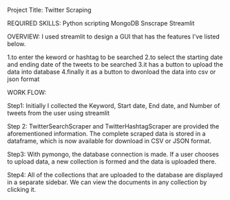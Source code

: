 Project Title: Twitter Scraping

REQUIRED SKILLS:
Python scripting
MongoDB
Snscrape
Streamlit

OVERVIEW: I used streamlit to design a GUI that has the features I've listed below. 

1.to enter the keword or hashtag to be searched
2.to select the starting date and ending date of the tweets to be searched
3.it has a button to upload the data into database
4.finally it as a button to dwonload the data into csv or json format

WORK FLOW:

Step1: 
Initially I collected the Keyword, Start date, End date, and Number of tweets from the user using streamlit

Step 2:
TwitterSearchScraper and TwitterHashtagScraper are provided the aforementioned information. The complete scraped data is stored in a dataframe, which is now available for download in CSV or JSON format.

Step3:
With pymongo, the database connection is made. If a user chooses to upload data, a new collection is formed and the data is uploaded there.

Step4:
All of the collections that are uploaded to the database are displayed in a separate sidebar. We can view the documents in any collection by clicking it.



